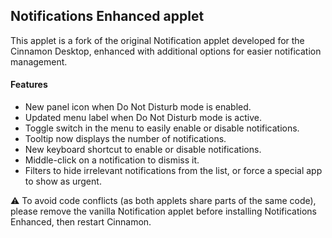 Notifications Enhanced applet
-------------------
This applet is a fork of the original Notification applet developed for the Cinnamon Desktop, enhanced with additional options for easier notification management.

#### Features

* New panel icon when Do Not Disturb mode is enabled.
* Updated menu label when Do Not Disturb mode is active.
* Toggle switch in the menu to easily enable or disable notifications.
* Tooltip now displays the number of notifications.
* New keyboard shortcut to enable or disable notifications.
* Middle-click on a notification to dismiss it.
* Filters to hide irrelevant notifications from the list, or force a special app to show as urgent.

⚠️ To avoid code conflicts (as both applets share parts of the same code), please remove the vanilla Notification applet before installing Notifications Enhanced, then restart Cinnamon.
